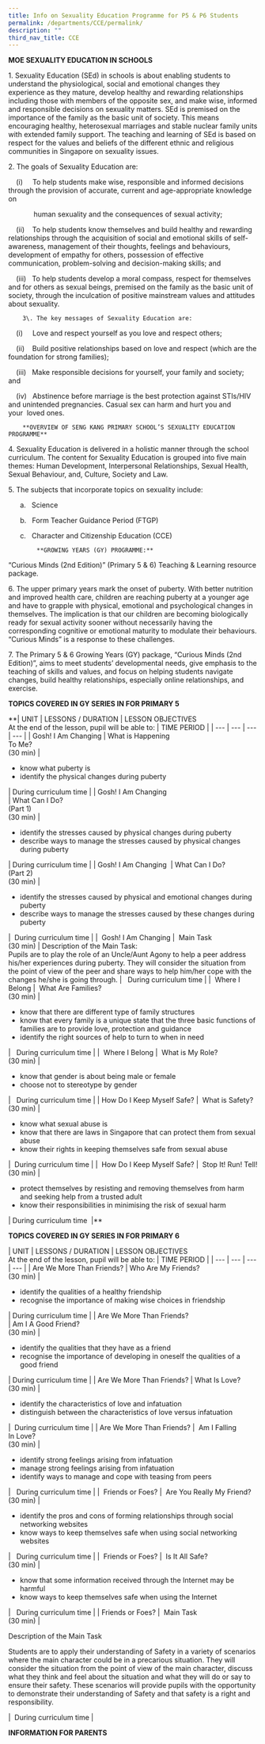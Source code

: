 ```yaml
---
title: Info on Sexuality Education Programme for P5 & P6 Students
permalink: /departments/CCE/permalink/
description: ""
third_nav_title: CCE
---
```

**MOE SEXUALITY EDUCATION IN SCHOOLS**

1\. Sexuality Education (SEd) in schools is about enabling students to understand the physiological, social and emotional changes they experience as they mature, develop healthy and rewarding relationships including those with members of the opposite sex, and make wise, informed and responsible decisions on sexuality matters. SEd is premised on the importance of the family as the basic unit of society. This means encouraging healthy, heterosexual marriages and stable nuclear family units with extended family support. The teaching and learning of SEd is based on respect for the values and beliefs of the different ethnic and religious communities in Singapore on sexuality issues.

2\. The goals of Sexuality Education are:

    (i)     To help students make wise, responsible and informed decisions through the provision of accurate, current and age-appropriate knowledge on      

             human sexuality and the consequences of sexual activity;

    (ii)    To help students know themselves and build healthy and rewarding relationships through the acquisition of social and emotional skills of self-awareness, management of their thoughts, feelings and behaviours, development of empathy for others, possession of effective communication, problem-solving and decision-making skills; and  

    (iii)   To help students develop a moral compass, respect for themselves and for others as sexual beings, premised on the family as the basic unit of society, through the inculcation of positive mainstream values and attitudes about sexuality.
		
		3\. The key messages of Sexuality Education are:

    (i)     Love and respect yourself as you love and respect others;

    (ii)    Build positive relationships based on love and respect (which are the foundation for strong families);

    (iii)   Make responsible decisions for yourself, your family and society; and

    (iv)   Abstinence before marriage is the best protection against STIs/HIV and unintended pregnancies. Casual sex can harm and hurt you and your  loved ones.
	
	
		**OVERVIEW OF SENG KANG PRIMARY SCHOOL’S SEXUALITY EDUCATION PROGRAMME**

4\. Sexuality Education is delivered in a holistic manner through the school curriculum. The content for Sexuality Education is grouped into five main themes: Human Development, Interpersonal Relationships, Sexual Health, Sexual Behaviour, and, Culture, Society and Law. 


5\. The subjects that incorporate topics on sexuality include:

      a.   Science

      b.   Form Teacher Guidance Period (FTGP)

      c.   Character and Citizenship Education (CCE)
			
			**GROWING YEARS (GY) PROGRAMME:**

“Curious Minds (2nd Edition)” (Primary 5 & 6) Teaching & Learning resource package.

  

6\. The upper primary years mark the onset of puberty. With better nutrition and improved health care, children are reaching puberty at a younger age and have to grapple with physical, emotional and psychological changes in themselves. The implication is that our children are becoming biologically ready for sexual activity sooner without necessarily having the corresponding cognitive or emotional maturity to modulate their behaviours. “Curious Minds” is a response to these challenges.

  

7\. The Primary 5 & 6 Growing Years (GY) package, “Curious Minds (2nd Edition)”, aims to meet students’ developmental needs, give emphasis to the teaching of skills and values, and focus on helping students navigate changes, build healthy relationships, especially online relationships, and exercise.

  

**TOPICS COVERED IN GY SERIES IN FOR PRIMARY 5**

**| UNIT | LESSONS / DURATION | LESSON OBJECTIVES  
At the end of the lesson, pupil will be able to: | TIME PERIOD |
| --- | --- | --- | --- |
| Gosh! I Am Changing | What is Happening  
To Me?  
(30 min) | 
*   know what puberty is
*   identify the physical changes during puberty



 | During curriculum time |
| Gosh! I Am Changing  
 | What Can I Do?  
(Part 1)  
(30 min) | 

*   identify the stresses caused by physical changes during puberty
*   describe ways to manage the stresses caused by physical changes during puberty



 | During curriculum time |
| Gosh! I Am Changing  | What Can I Do?  
(Part 2)  
(30 min) | 

*   identify the stresses caused by physical and emotional changes during puberty
*   describe ways to manage the stresses caused by these changes during puberty

 |  During curriculum time |
|  Gosh! I Am Changing |  Main Task  
(30 min) | Description of the Main Task:  
Pupils are to play the role of an Uncle/Aunt Agony to help a peer address his/her experiences during puberty. They will consider the situation from the point of view of the peer and share ways to help him/her cope with the changes he/she is going through. |   During curriculum time |
|  Where I Belong |  What Are Families?  
(30 min) | 

*   know that there are different type of family structures
*   know that every family is a unique state that the three basic functions of families are to provide love, protection and guidance
*   identify the right sources of help to turn to when in need

 |   During curriculum time |
|  Where I Belong |  What is My Role?  
(30 min) | 

*   know that gender is about being male or female
*   choose not to stereotype by gender 

 |   During curriculum time |
| How Do I Keep Myself Safe? |  What is Safety?  
(30 min) | 

*   know what sexual abuse is
*   know that there are laws in Singapore that can protect them from sexual abuse
*   know their rights in keeping themselves safe from sexual abuse

 |  During curriculum time |
|  How Do I Keep Myself Safe? |  Stop It! Run! Tell!  
(30 min) | 

*   protect themselves by resisting and removing themselves from harm and seeking help from a trusted adult
*   know their responsibilities in minimising the risk of sexual harm



 | During curriculum time  |** 

**TOPICS COVERED IN GY SERIES IN FOR PRIMARY 6**

| UNIT | LESSONS / DURATION | LESSON OBJECTIVES  
At the end of the lesson, pupil will be able to: | TIME PERIOD |
| --- | --- | --- | --- |
| Are We More Than Friends? | Who Are My Friends?   
(30 min) | 
*   identify the qualities of a healthy friendship
*   recognise the importance of making wise choices in friendship



 | During curriculum time |
| Are We More Than Friends?  
 | Am I A Good Friend?   
(30 min) | 

*   identify the qualities that they have as a friend
*   recognise the importance of developing in oneself the qualities of a good friend



 | During curriculum time |
| Are We More Than Friends? | What Is Love?  
(30 min) | 

*   identify the characteristics of love and infatuation
*   distinguish between the characteristics of love versus infatuation

 |  During curriculum time |
| Are We More Than Friends? |  Am I Falling  
In Love?  
(30 min) | 

*   identify strong feelings arising from infatuation
*   manage strong feelings arising from infatuation
*   identify ways to manage and cope with teasing from peers

 |   During curriculum time |
|  Friends or Foes? |  Are You Really My Friend?  
(30 min) | 

*   identify the pros and cons of forming relationships through social networking websites
*   know ways to keep themselves safe when using social networking websites

 |   During curriculum time |
|  Friends or Foes? |  Is It All Safe?  
(30 min) | 

*   know that some information received through the Internet may be harmful
*   know ways to keep themselves safe when using the Internet

 |   During curriculum time |
| Friends or Foes? |  Main Task  
(30 min) | 

Description of the Main Task

Students are to apply their understanding of Safety in a variety of scenarios where the main character could be in a precarious situation. They will consider the situation from the point of view of the main character, discuss what they think and feel about the situation and what they will do or say to ensure their safety. These scenarios will provide pupils with the opportunity to demonstrate their understanding of Safety and that safety is a right and responsibility.

 |  During curriculum time |

**INFORMATION FOR PARENTS**